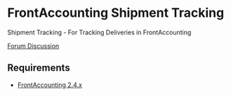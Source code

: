 # FrontAccounting Shipment Tracking

Shipment Tracking - For Tracking Deliveries in FrontAccounting

[Forum Discussion](https://frontaccounting.com/punbb/viewtopic.php?id=9012)

Requirements
------------

- [FrontAccounting 2.4.x](http://frontaccounting.com/)
